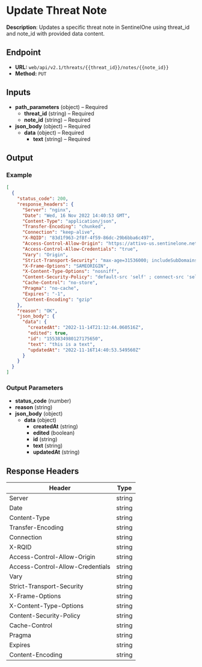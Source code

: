 # Update Threat Note

**Description**: Updates a specific threat note in SentinelOne using threat_id and note_id with provided data content.

## Endpoint

- **URL:** `web/api/v2.1/threats/{{threat_id}}/notes/{{note_id}}`
- **Method:** `PUT`
## Inputs

- **path_parameters** (object) – Required
  - **threat_id** (string) – Required
  - **note_id** (string) – Required
- **json_body** (object) – Required
  - **data** (object) – Required
    - **text** (string) – Required
## Output

### Example

```json
[
  {
    "status_code": 200,
    "response_headers": {
      "Server": "nginx",
      "Date": "Wed, 16 Nov 2022 14:40:53 GMT",
      "Content-Type": "application/json",
      "Transfer-Encoding": "chunked",
      "Connection": "keep-alive",
      "X-RQID": "83d1f963-2f8f-4f59-86dc-29b6bba6c497",
      "Access-Control-Allow-Origin": "https://attivo-us.sentinelone.net",
      "Access-Control-Allow-Credentials": "true",
      "Vary": "Origin",
      "Strict-Transport-Security": "max-age=31536000; includeSubDomains",
      "X-Frame-Options": "SAMEORIGIN",
      "X-Content-Type-Options": "nosniff",
      "Content-Security-Policy": "default-src 'self' ; connect-src 'self' cdn.pendo.io app.pendo.io *.pendo.io data.pendo.io *.storage.googleapis.com sentry.io *.sentry.io *.google-analytics.com *.gstatic.com unpkg.com cdn.auth0.com wss://*.sentinelone.net https://www.googletagmanager.com https://cdnjs.cloudflare.com data: ; script-src 'self' 'unsafe-inline' 'unsafe-eval' cdn.pendo.io app.pendo.io pendo-io-static.storage.googleapis.com cdn.pendo.io *.storage.googleapis.com data.pendo.io https://www.google-analytics.com https://www.googletagmanager.com https://unpkg.com https://cdnjs.cloudflare.com ; img-src 'self' data: https://www.google-analytics.com cdn.pendo.io app.pendo.io *.sentinelone.com *.storage.googleapis.com data.pendo.io ; style-src 'self' 'unsafe-inline' app.pendo.io cdn.pendo.io *.storage.googleapis.com https://fonts.googleapis.com https://cdnjs.cloudflare.com ; font-src 'self' data: https://fonts.gstatic.com https://cdn.auth0.com ; frame-src 'self' blob: https://receptive.io https://*.pendo.io https://pendo-io-extensions.storage.googleapis.com/ https://*.youtube.com ; frame-ancestors 'self' app.pendo.io ; object-src 'none'",
      "Cache-Control": "no-store",
      "Pragma": "no-cache",
      "Expires": "-1",
      "Content-Encoding": "gzip"
    },
    "reason": "OK",
    "json_body": {
      "data": {
        "createdAt": "2022-11-14T21:12:44.060516Z",
        "edited": true,
        "id": "1553834980127175650",
        "text": "this is a text",
        "updatedAt": "2022-11-16T14:40:53.549560Z"
      }
    }
  }
]
```
### Output Parameters

- **status_code** (number)
- **reason** (string)
- **json_body** (object)
  - **data** (object)
    - **createdAt** (string)
    - **edited** (boolean)
    - **id** (string)
    - **text** (string)
    - **updatedAt** (string)
## Response Headers

| Header | Type |
|--------|------|
| Server | string |
| Date | string |
| Content-Type | string |
| Transfer-Encoding | string |
| Connection | string |
| X-RQID | string |
| Access-Control-Allow-Origin | string |
| Access-Control-Allow-Credentials | string |
| Vary | string |
| Strict-Transport-Security | string |
| X-Frame-Options | string |
| X-Content-Type-Options | string |
| Content-Security-Policy | string |
| Cache-Control | string |
| Pragma | string |
| Expires | string |
| Content-Encoding | string |